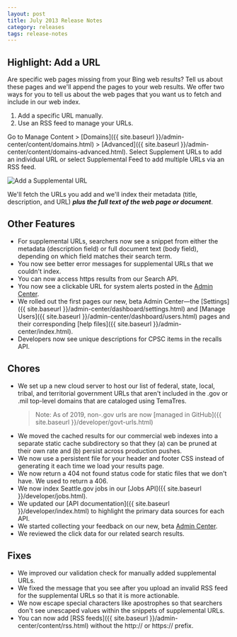 ```yaml
---
layout: post
title: July 2013 Release Notes
category: releases
tags: release-notes
---
```


## Highlight: Add a URL

Are specific web pages missing from your Bing web results? Tell us about these pages and we'll append the pages to your web results. We offer two ways for you to tell us about the web pages that you want us to fetch and include in our web index.

1. Add a specific URL manually.
1. Use an RSS feed to manage your URLs.

Go to Manage Content > [Domains]({{ site.baseurl }}/admin-center/content/domains.html) > [Advanced]({{ site.baseurl }}/admin-center/content/domains-advanced.html). Select Supplement URLs to add an individual URL or select Supplemental Feed to add multiple URLs via an RSS feed.

![Add a Supplemental URL](https://d3qcdigd1fhos0.cloudfront.net/blog/img/Add_Supplemental_URL.png)

We'll fetch the URLs you add and we'll index their metadata (title, description, and URL) ***plus the full text of the web page or document***.

## Other Features

* For supplemental URLs, searchers now see a snippet from either the metadata (description field) or full document text (body field), depending on which field matches their search term.
* You now see better error messages for supplemental URLs that we couldn't index.
* You can now access https results from our Search API.
* You now see a clickable URL for system alerts posted in the [Admin Center](https://search.usa.gov/sites/).
* We rolled out the first pages our new, beta Admin Center&mdash;the [Settings]({{ site.baseurl }}/admin-center/dashboard/settings.html) and [Manage Users]({{ site.baseurl }}/admin-center/dashboard/users.html) pages and their corresponding [help files]({{ site.baseurl }}/admin-center/index.html).
* Developers now see unique descriptions for CPSC items in the recalls API.

## Chores

* We set up a new cloud server to host our list of federal, state, local, tribal, and territorial government URLs that aren't included in the .gov or .mil top-level domains that are cataloged using TemaTres.
  > Note: As of 2019, non-.gov urls are now [managed in GitHub]({{ site.baseurl }}/developer/govt-urls.html)
* We moved the cached results for our commercial web indexes into a separate static cache subdirectory so that they (a) can be pruned at their own rate and (b) persist across production pushes.
* We now use a persistent file for your header and footer CSS instead of generating it each time we load your results page.
* We now return a 404 not found status code for static files that we don't have. We used to return a 406.
* We now index Seattle.gov jobs in our [Jobs API]({{ site.baseurl }}/developer/jobs.html).
* We updated our [API documentation]({{ site.baseurl }}/developer/index.html) to highlight the primary data sources for each API.
* We started collecting your feedback on our new, beta [Admin Center](https://search.usa.gov/sites/).
* We reviewed the click data for our related search results.

## Fixes

* We improved our validation check for manually added supplemental URLs.
* We fixed the message that you see after you upload an invalid RSS feed for the supplemental URLs so that it is more actionable.
* We now escape special characters like apostrophes so that searchers don't see unescaped values within the snippets of supplemental URLs.
* You can now add [RSS feeds]({{ site.baseurl }}/admin-center/content/rss.html) without the http:// or https:// prefix.
